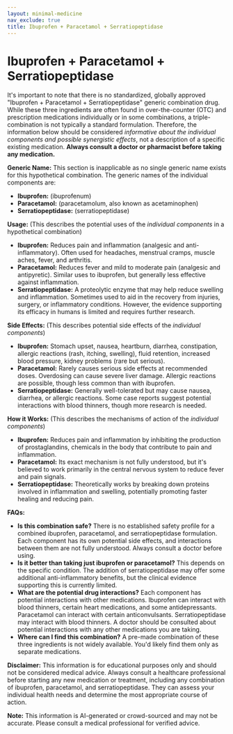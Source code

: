 ```yaml
---
layout: minimal-medicine
nav_exclude: true
title: Ibuprofen + Paracetamol + Serratiopeptidase
---
```


# Ibuprofen + Paracetamol + Serratiopeptidase

It's important to note that there is no standardized, globally approved "Ibuprofen + Paracetamol + Serratiopeptidase" generic combination drug. While these three ingredients are often found in over-the-counter (OTC) and prescription medications individually or in some combinations, a triple-combination is not typically a standard formulation.  Therefore, the information below should be considered *informative about the individual components and possible synergistic effects*, not a description of a specific existing medication.  **Always consult a doctor or pharmacist before taking any medication.**

**Generic Name:**  This section is inapplicable as no single generic name exists for this hypothetical combination.  The generic names of the individual components are:

* **Ibuprofen:**  (ibuprofenum)
* **Paracetamol:** (paracetamolum, also known as acetaminophen)
* **Serratiopeptidase:** (serratiopeptidase)


**Usage:**  (This describes the potential uses of the *individual components* in a hypothetical combination)

* **Ibuprofen:**  Reduces pain and inflammation (analgesic and anti-inflammatory).  Often used for headaches, menstrual cramps, muscle aches, fever, and arthritis.
* **Paracetamol:** Reduces fever and mild to moderate pain (analgesic and antipyretic).  Similar uses to ibuprofen, but generally less effective against inflammation.
* **Serratiopeptidase:** A proteolytic enzyme that may help reduce swelling and inflammation.  Sometimes used to aid in the recovery from injuries, surgery, or inflammatory conditions.  However, the evidence supporting its efficacy in humans is limited and requires further research.

**Side Effects:** (This describes potential side effects of the *individual components*)

* **Ibuprofen:**  Stomach upset, nausea, heartburn, diarrhea, constipation, allergic reactions (rash, itching, swelling), fluid retention, increased blood pressure, kidney problems (rare but serious).
* **Paracetamol:**  Rarely causes serious side effects at recommended doses.  Overdosing can cause severe liver damage.  Allergic reactions are possible, though less common than with ibuprofen.
* **Serratiopeptidase:**  Generally well-tolerated but may cause nausea, diarrhea, or allergic reactions.  Some case reports suggest potential interactions with blood thinners, though more research is needed.


**How it Works:** (This describes the mechanisms of action of the *individual components*)

* **Ibuprofen:**  Reduces pain and inflammation by inhibiting the production of prostaglandins, chemicals in the body that contribute to pain and inflammation.
* **Paracetamol:** Its exact mechanism is not fully understood, but it's believed to work primarily in the central nervous system to reduce fever and pain signals.
* **Serratiopeptidase:**  Theoretically works by breaking down proteins involved in inflammation and swelling, potentially promoting faster healing and reducing pain.


**FAQs:**

* **Is this combination safe?**  There is no established safety profile for a combined ibuprofen, paracetamol, and serratiopeptidase formulation.  Each component has its own potential side effects, and interactions between them are not fully understood.  Always consult a doctor before using.
* **Is it better than taking just ibuprofen or paracetamol?**  This depends on the specific condition. The addition of serratiopeptidase may offer some additional anti-inflammatory benefits, but the clinical evidence supporting this is currently limited.
* **What are the potential drug interactions?**  Each component has potential interactions with other medications. Ibuprofen can interact with blood thinners, certain heart medications, and some antidepressants. Paracetamol can interact with certain anticonvulsants. Serratiopeptidase may interact with blood thinners.  A doctor should be consulted about potential interactions with any other medications you are taking.
* **Where can I find this combination?**  A pre-made combination of these three ingredients is not widely available.  You'd likely find them only as separate medications.


**Disclaimer:**  This information is for educational purposes only and should not be considered medical advice. Always consult a healthcare professional before starting any new medication or treatment, including any combination of ibuprofen, paracetamol, and serratiopeptidase.  They can assess your individual health needs and determine the most appropriate course of action.


**Note:** This information is AI-generated or crowd-sourced and may not be accurate. Please consult a medical professional for verified advice.